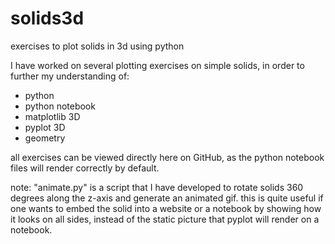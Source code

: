 # solids3d
exercises to plot solids in 3d using python

I have worked on several plotting exercises on simple solids, in order to further my understanding of:
- python
- python notebook
- matplotlib 3D
- pyplot 3D
- geometry

all exercises can be viewed directly here on GitHub, as the python notebook files will render correctly by default.

note: "animate.py" is a script that I have developed to rotate solids 360 degrees along the z-axis and generate an animated gif.
this is quite useful if one wants to embed the solid into a website or a notebook by showing how it looks on all sides, instead of the static picture that pyplot will render on a notebook. 
